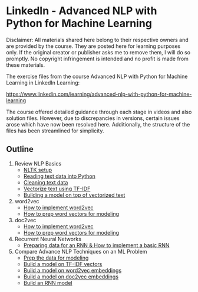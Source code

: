 # LinkedIn - Advanced NLP with Python for Machine Learning

Disclaimer:  All materials shared here belong to their respective owners and are provided by the course. They are posted here for learning purposes only. If the original creator or publisher asks me to remove them, I will do so promptly. No copyright infringement is intended and no profit is made from these materials.

The exercise files from the course Advanced NLP with Python for Machine Learning in LinkedIn Learning:

https://www.linkedin.com/learning/advanced-nlp-with-python-for-machine-learning

The course offered detailed guidance through each stage in videos and also solution files. However, due to discrepancies in versions, certain issues arose which have now been resolved here. Additionally, the structure of the files has been streamlined for simplicity.

## Outline
1. Review NLP Basics
    - [NLTK setup](./01_NLP_Basics/01_02.ipynb)
    - [Reading text data into Python](./01_NLP_Basics/01_03.ipynb)
    - [Cleaning text data](./01_NLP_Basics/01_04.ipynb)
    - [Vectorize text using TF-IDF](./01_NLP_Basics/01_05.ipynb)
    - [Building a model on top of vectorized text](./01_NLP_Basics/01_06.ipynb)
2. word2vec
    - [How to implement word2vec](./02_w2v/02_03.ipynb)
    - [How to prep word vectors for modeling](./02_w2v/02_04.ipynb)
3. doc2vec
    - [How to implement word2vec](./03_d2v/03_03.ipynb)
    - [How to prep word vectors for modeling](./03_d2v/03_04.ipynb)
4. Recurrent Neural Networks
    - [Preparing data for an RNN & How to implement a basic RNN](./04_RNN/04_04&04_05.ipynb)
5. Compare Advance NLP Techniques on an ML Problem
    - [Prep the data for modeling](./05_Compare_Models/05_01.ipynb)
    - [Build a model on TF-IDF vectors](./05_Compare_Models/05_02.ipynb)
    - [Build a model on word2vec embeddings](./05_Compare_Models/05_03.ipynb)
    - [Build a model on doc2vec embeddings](./05_Compare_Models/05_04.ipynb)
    - [Build an RNN model](./05_Compare_Models/05_05.ipynb)
